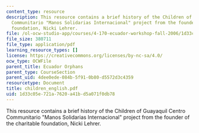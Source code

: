 ```yaml
---
content_type: resource
description: This resource contains a brief history of the Children of Guayaquil Centro
  Communitario "Manos Solidarias Internacional" project from the founder of the charitable
  foundation, Nicki Lehrer.
file: /ol-ocw-studio-app/courses/4-170-ecuador-workshop-fall-2006/1d33c05e721a7620a41bd5a071f0db78_children_english.pdf
file_size: 380711
file_type: application/pdf
learning_resource_types: []
license: https://creativecommons.org/licenses/by-nc-sa/4.0/
ocw_type: OCWFile
parent_title: Ecuador Orphans
parent_type: CourseSection
parent_uid: 4dee0ede-084b-5f91-0b80-d5572d3c4359
resourcetype: Document
title: children_english.pdf
uid: 1d33c05e-721a-7620-a41b-d5a071f0db78
---
```

This resource contains a brief history of the Children of Guayaquil Centro Communitario "Manos Solidarias Internacional" project from the founder of the charitable foundation, Nicki Lehrer.